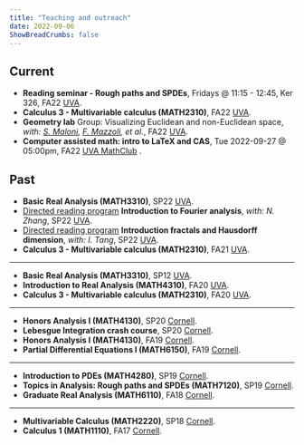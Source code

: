 ```yaml
---
title: "Teaching and outreach"
date: 2022-09-06
ShowBreadCrumbs: false
---
```



## Current 

- **Reading seminar - Rough paths and SPDEs**, Fridays @ 11:15 - 12:45, Ker 326, FA22 [UVA](https://math.virginia.edu/).
- **Calculus 3 - Multivariable calculus (MATH2310)**, FA22 [UVA](https://math.virginia.edu/).
- **Geometry lab** Group: Visualizing Euclidean and non-Euclidean space, *with: [S. Maloni](https://sites.google.com/view/sara-maloni), [F. Mazzoli](https://filippomazzoli.github.io/), et al.*, FA22 [UVA](https://math.virginia.edu/).
-  **Computer assisted math: intro to LaTeX and CAS**, Tue 2022-09-27 @ 05:00pm, FA22 [UVA MathClub](https://math.virginia.edu/seminars/mathclub/) .

## Past
- **Basic Real Analysis (MATH3310)**, SP22 [UVA](https://math.virginia.edu/).
- [Directed reading program](https://math.virginia.edu/drp/)  **Introduction to Fourier analysis**, *with: N. Zhang*, SP22 [UVA](https://math.virginia.edu/).
- [Directed reading program](https://math.virginia.edu/drp/) **Introduction fractals and Hausdorff dimension**, *with: I. Tang*, SP22 [UVA](https://math.virginia.edu/).
- **Calculus 3 - Multivariable calculus (MATH2310)**, FA21 [UVA](https://math.virginia.edu/).
----
- **Basic Real Analysis (MATH3310)**, SP12 [UVA](https://math.virginia.edu/).
- **Introduction to Real Analysis (MATH4310)**, FA20 [UVA](https://math.virginia.edu/).
- **Calculus 3 - Multivariable calculus (MATH2310)**, FA20 [UVA](https://math.virginia.edu/).
----
- **Honors Analysis I (MATH4130)**, SP20 [Cornell](https://math.cornell.edu/).
- **Lebesgue Integration crash course**, SP20 [Cornell](https://math.cornell.edu/).
- **Honors Analysis I (MATH4130)**, FA19 [Cornell](https://math.cornell.edu/).
- **Partial Differential Equations I (MATH6150)**, FA19 [Cornell](https://math.cornell.edu/).
----
- **Introduction to PDEs (MATH4280)**, SP19 [Cornell](https://math.cornell.edu/).
- **Topics in Analysis: Rough paths and SPDEs (MATH7120)**, SP19 [Cornell](https://math.cornell.edu/).
- **Graduate Real Analysis (MATH6110)**, FA18 [Cornell](https://math.cornell.edu/).
----
- **Multivariable Calculus (MATH2220)**, SP18 [Cornell](https://math.cornell.edu/).
- **Calculus 1 (MATH1110)**, FA17 [Cornell](https://math.cornell.edu/).





